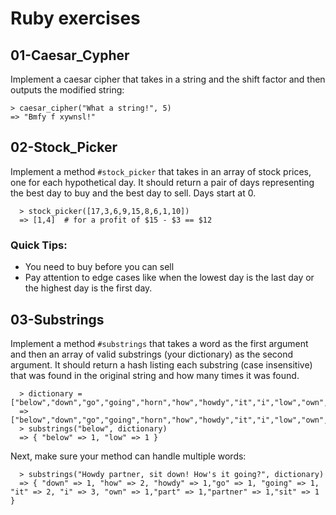 # Ruby exercises

## 01-Caesar_Cypher
Implement a caesar cipher that takes in a string and the shift factor and then outputs the modified string:

    > caesar_cipher("What a string!", 5)
    => "Bmfy f xywnsl!"

## 02-Stock_Picker

Implement a method `#stock_picker` that takes in an array of stock prices, one for each hypothetical day. It should return a pair of days representing the best day to buy and the best day to sell. Days start at 0.

	  > stock_picker([17,3,6,9,15,8,6,1,10])
	  => [1,4]  # for a profit of $15 - $3 == $12

### Quick Tips:

* You need to buy before you can sell
* Pay attention to edge cases like when the lowest day is the last day or the highest day is the first day.

## 03-Substrings

Implement a method `#substrings` that takes a word as the first argument and then an array of valid substrings (your dictionary) as the second argument. It should return a hash listing each substring (case insensitive) that was found in the original string and how many times it was found.

	  > dictionary = ["below","down","go","going","horn","how","howdy","it","i","low","own","part","partner","sit"]
	  => ["below","down","go","going","horn","how","howdy","it","i","low","own","part","partner","sit"]
	  > substrings("below", dictionary)
	  => { "below" => 1, "low" => 1 }

Next, make sure your method can handle multiple words:

	  > substrings("Howdy partner, sit down! How's it going?", dictionary)
	  => { "down" => 1, "how" => 2, "howdy" => 1,"go" => 1, "going" => 1, "it" => 2, "i" => 3, "own" => 1,"part" => 1,"partner" => 1,"sit" => 1 }

